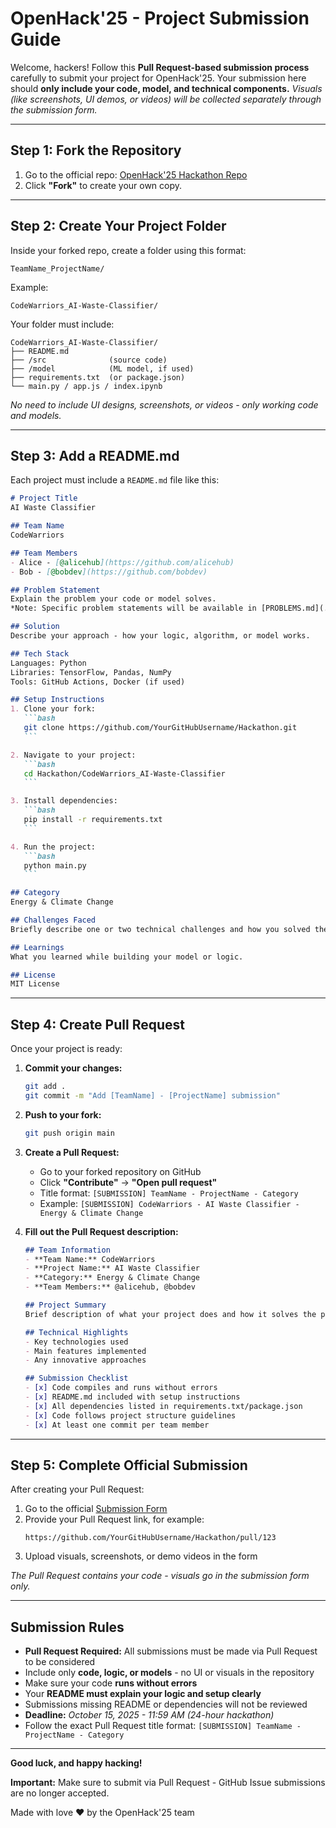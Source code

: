 # OpenHack'25 - Project Submission Guide 

Welcome, hackers!
Follow this **Pull Request-based submission process** carefully to submit your project for OpenHack'25.
Your submission here should **only include your code, model, and technical components.**
*Visuals (like screenshots, UI demos, or videos) will be collected separately through the submission form.*

---

## Step 1: Fork the Repository

1. Go to the official repo: [OpenHack'25 Hackathon Repo](https://github.com/OpenHack-25/Hackathon)
2. Click **"Fork"** to create your own copy.

---

## Step 2: Create Your Project Folder

Inside your forked repo, create a folder using this format:

```
TeamName_ProjectName/
```

Example:

```
CodeWarriors_AI-Waste-Classifier/
```

Your folder must include:

```
CodeWarriors_AI-Waste-Classifier/
├── README.md
├── /src              (source code)
├── /model            (ML model, if used)
├── requirements.txt  (or package.json)
└── main.py / app.js / index.ipynb
```

*No need to include UI designs, screenshots, or videos - only working code and models.*

---

## Step 3: Add a README.md

Each project must include a `README.md` file like this:

````markdown
# Project Title
AI Waste Classifier

## Team Name
CodeWarriors

## Team Members
- Alice - [@alicehub](https://github.com/alicehub)
- Bob - [@bobdev](https://github.com/bobdev)

## Problem Statement
Explain the problem your code or model solves.
*Note: Specific problem statements will be available in [PROBLEMS.md](./PROBLEMS.md) 15 minutes before the hackathon starts.*

## Solution
Describe your approach - how your logic, algorithm, or model works.

## Tech Stack
Languages: Python  
Libraries: TensorFlow, Pandas, NumPy  
Tools: GitHub Actions, Docker (if used)

## Setup Instructions
1. Clone your fork:
   ```bash
   git clone https://github.com/YourGitHubUsername/Hackathon.git
   ```

2. Navigate to your project:
   ```bash
   cd Hackathon/CodeWarriors_AI-Waste-Classifier
   ```

3. Install dependencies:
   ```bash
   pip install -r requirements.txt
   ```

4. Run the project:
   ```bash
   python main.py
   ```

## Category
Energy & Climate Change

## Challenges Faced
Briefly describe one or two technical challenges and how you solved them.

## Learnings
What you learned while building your model or logic.

## License
MIT License
````

---

## Step 4: Create Pull Request

Once your project is ready:

1. **Commit your changes:**
   ```bash
   git add .
   git commit -m "Add [TeamName] - [ProjectName] submission"
   ```

2. **Push to your fork:**
   ```bash
   git push origin main
   ```

3. **Create a Pull Request:**
   - Go to your forked repository on GitHub
   - Click **"Contribute"** → **"Open pull request"**
   - Title format: `[SUBMISSION] TeamName - ProjectName - Category`
   - Example: `[SUBMISSION] CodeWarriors - AI Waste Classifier - Energy & Climate Change`

4. **Fill out the Pull Request description:**
   ```markdown
   ## Team Information
   - **Team Name:** CodeWarriors
   - **Project Name:** AI Waste Classifier
   - **Category:** Energy & Climate Change
   - **Team Members:** @alicehub, @bobdev

   ## Project Summary
   Brief description of what your project does and how it solves the problem.

   ## Technical Highlights
   - Key technologies used
   - Main features implemented
   - Any innovative approaches

   ## Submission Checklist
   - [x] Code compiles and runs without errors
   - [x] README.md included with setup instructions
   - [x] All dependencies listed in requirements.txt/package.json
   - [x] Code follows project structure guidelines
   - [x] At least one commit per team member
   ```

---

## Step 5: Complete Official Submission

After creating your Pull Request:

1. Go to the official [Submission Form](https://forms.gle/jguDY8BJKawXu547)
2. Provide your Pull Request link, for example:
   ```
   https://github.com/YourGitHubUsername/Hackathon/pull/123
   ```
3. Upload visuals, screenshots, or demo videos in the form

*The Pull Request contains your code - visuals go in the submission form only.*

---

## Submission Rules

* **Pull Request Required:** All submissions must be made via Pull Request to be considered
* Include only **code, logic, or models** - no UI or visuals in the repository
* Make sure your code **runs without errors**
* Your **README must explain your logic and setup clearly**
* Submissions missing README or dependencies will not be reviewed
* **Deadline:** *October 15, 2025 - 11:59 AM (24-hour hackathon)*
* Follow the exact Pull Request title format: `[SUBMISSION] TeamName - ProjectName - Category`

---


**Good luck, and happy hacking!**

**Important:** Make sure to submit via Pull Request - GitHub Issue submissions are no longer accepted.

Made with love ❤️ by the OpenHack'25 team
